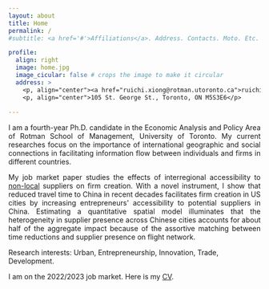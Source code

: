 ```yaml
---
layout: about
title: Home
permalink: /
#subtitle: <a href='#'>Affiliations</a>. Address. Contacts. Moto. Etc.

profile:
  align: right
  image: home.jpg
  image_cicular: false # crops the image to make it circular
  address: >
    <p, align="center"><a href="ruichi.xiong@rotman.utoronto.ca">ruichi.xiong@rotman.utoronto.ca</a> </p>
    <p, align="center">105 St. George St., Toronto, ON M5S3E6</p>
    
---
```


<p style="text-align: justify">I am a fourth-year Ph.D. candidate in the Economic Analysis and Policy Area of Rotman School of Management, University of Toronto. My current researches focus on the importance of international geographic and social connections in facilitating information flow between individuals and firms in different countries.</p>

<p style="text-align: justify">My job market paper studies the effects of interregional accessibility to <ins>non-local</ins> suppliers on firm creation. With a novel instrument, I show that reduced travel time to China in recent decades facilitates firm creation in US cities by increasing entrepreneurs' accessibility to potential suppliers in China. Estimating a quantitative spatial model illuminates that the heterogeneity in supplier presence across Chinese cities accounts for about half of the aggregate impact because of the assortive matching between time reductions and supplier presence on flight network.</p>

Research interests: Urban, Entrepreneurship, Innovation, Trade, Development.

I am on the 2022/2023 job market. Here is my <a href="{{ site.url }}/assets/pdf/cv.pdf" target="_blank">CV</a>.
